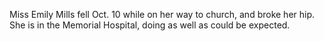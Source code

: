 Miss Emily Mills fell Oct. 10 while on her way to church, and broke her hip. She is in the Memorial Hospital, doing as well as could be expected.